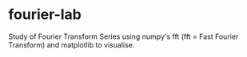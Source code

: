 # fourier-lab
Study of Fourier Transform Series using numpy's fft (fft = Fast Fourier Transform) and matplotlib to visualise.
